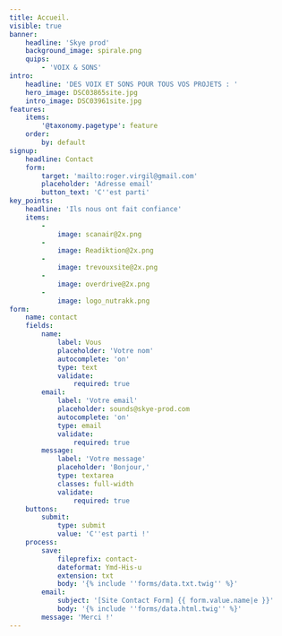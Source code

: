 ```yaml
---
title: Accueil.
visible: true
banner:
    headline: 'Skye prod'
    background_image: spirale.png
    quips:
        - 'VOIX & SONS'
intro:
    headline: 'DES VOIX ET SONS POUR TOUS VOS PROJETS : '
    hero_image: DSC03865site.jpg
    intro_image: DSC03961site.jpg
features:
    items:
        '@taxonomy.pagetype': feature
    order:
        by: default
signup:
    headline: Contact
    form:
        target: 'mailto:roger.virgil@gmail.com'
        placeholder: 'Adresse email'
        button_text: 'C''est parti'
key_points:
    headline: 'Ils nous ont fait confiance'
    items:
        -
            image: scanair@2x.png
        -
            image: Readiktion@2x.png
        -
            image: trevouxsite@2x.png
        -
            image: overdrive@2x.png
        -
            image: logo_nutrakk.png
form:
    name: contact
    fields:
        name:
            label: Vous
            placeholder: 'Votre nom'
            autocomplete: 'on'
            type: text
            validate:
                required: true
        email:
            label: 'Votre email'
            placeholder: sounds@skye-prod.com
            autocomplete: 'on'
            type: email
            validate:
                required: true
        message:
            label: 'Votre message'
            placeholder: 'Bonjour,'
            type: textarea
            classes: full-width
            validate:
                required: true
    buttons:
        submit:
            type: submit
            value: 'C''est parti !'
    process:
        save:
            fileprefix: contact-
            dateformat: Ymd-His-u
            extension: txt
            body: '{% include ''forms/data.txt.twig'' %}'
        email:
            subject: '[Site Contact Form] {{ form.value.name|e }}'
            body: '{% include ''forms/data.html.twig'' %}'
        message: 'Merci !'
---
```

